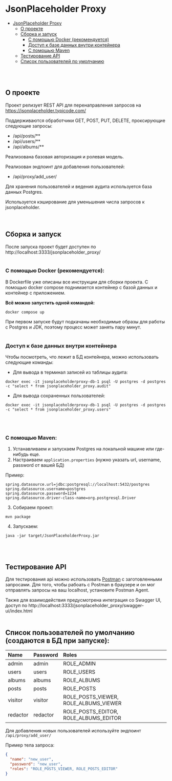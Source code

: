 # JsonPlaceholder Proxy

<!-- TOC -->
* [JsonPlaceholder Proxy](#jsonplaceholder-proxy)
  * [О проекте](#о-проекте)
  * [Сборка и запуск](#сборка-и-запуск)
    * [С помощью Docker (рекомендуется)](#с-помощью-docker-рекомендуется)
    * [Доступ к базе данных внутри контейнера](#доступ-к-базе-данных-внутри-контейнера)
    * [С помощью Maven](#с-помощью-maven)
  * [Тестирование API](#тестирование-api)
  * [Список пользователей по умолчанию](#список-пользователей-по-умолчанию-создаются-в-бд-при-запуске)
<!-- TOC -->
<br><br>
## О проекте
Проект релизует REST API для перенаправления запросов на https://jsonplaceholder.typicode.com/

Поддерживаются обработчики GET, POST, PUT, DELETE, проксирующие следующие запросы:
- /api/posts/**
- /api/users/**
- /api/albums/**

Реализована базовая авторизация и ролевая модель.<br>

Реализован эндпоинт для добавления пользователей:<br>
- /api/proxy/add_user/

Для хранения пользователей и ведения аудита используется база данных Postgres.<br>

Используется кэширование для уменьшения числа запросов к jsonplaceholder.<br><br><br>

## Сборка и запуск

После запуска проект будет доступен по http://localhost:3333/jsonplaceholder_proxy/ <br><br>

### С помощью Docker (рекомендуется):
В Dockerfile уже описаны все инструкции для сборки проекта.
С помощью docker compose поднимается контейнер с базой данных и контейнер с приложением.

**Всё можно запустить одной командой:**
```shell
docker compose up
```
При первом запуске будут подкачаны необходимые образы для работы с Postgres и JDK, поэтому процесс может занять пару минут.<br><br>

### Доступ к базе данных внутри контейнера

Чтобы посмотреть, что лежит в БД контейнера, можно использовать следующие команды:

- Для вывода в терминал записей из таблицы аудита:

```shell
docker exec -it jsonplaceholderproxy-db-1 psql -U postgres -d postgres -c "select * from jsonplaceholder_proxy.audit"
```

- Для вывода сохраненных пользователей:

```shell
docker exec -it jsonplaceholderproxy-db-1 psql -U postgres -d postgres -c "select * from jsonplaceholder_proxy.users"
```

<br><br>

### С помощью Maven:
1. Устанавливаем и запускаем Postgres на локальной машине или где-нибудь еще.
2. Настраиваем ```application.properties``` (нужно указать url, username, password от вашей БД)<br>
   
Пример:
```properties
spring.datasource.url=jdbc:postgresql://localhost:5432/postgres
spring.datasource.username=postgres
spring.datasource.password=1234
spring.datasource.driver-class-name=org.postgresql.Driver
 ```
3. Собираем проект:
```shell
mvn package
```
4. Запускаем:
```shell
java -jar target/JsonPlaceholderProxy.jar
```
<br><br>
## Тестирование API

Для тестирования api можно использовать [Postman](https://www.postman.com/winter-comet-601186/workspace/jsonplaceholderproxy-api/request/25055749-b1bae944-cc57-403f-a7b9-c851e31eb19c) с заготовленными запросами.
Для того, чтобы рабоать с Postman в браузере и он мог отправлять запросы на ваш localhost, установите Postman Agent.

Также для взаимодействия предусмотрена интеграция со Swagger UI, доступ по http://localhost:3333/jsonplaceholder_proxy/swagger-ui/index.html
<br><br>
## Список пользователей по умолчанию (создаются в БД при запуске):

| Name     | Password | Roles                                                                                |
|:---------|:---------|:-------------------------------------------------------------------------------------|
| admin    | admin    | ROLE\_ADMIN                                                                          |
| users    | users    | ROLE\_USERS                                                                          |
| albums   | albums   | ROLE\_ALBUMS                                                                         |
| posts    | posts    | ROLE\_POSTS                                                                          |
| visitor  | visitor  | ROLE\_POSTS\_VIEWER, ROLE\_ALBUMS\_VIEWER                                            |
| redactor | redactor | ROLE\_POSTS\_EDITOR, ROLE\_ALBUMS\_EDITOR |

Для добавления новых пользователей используйте эндпоинт ```/api/proxy/add_user/```

Пример тела запроса:
```json
{
  "name": "new_user",
  "password": "new_user",
  "roles": "ROLE_POSTS_VIEWER, ROLE_POSTS_EDITOR"
}
```
